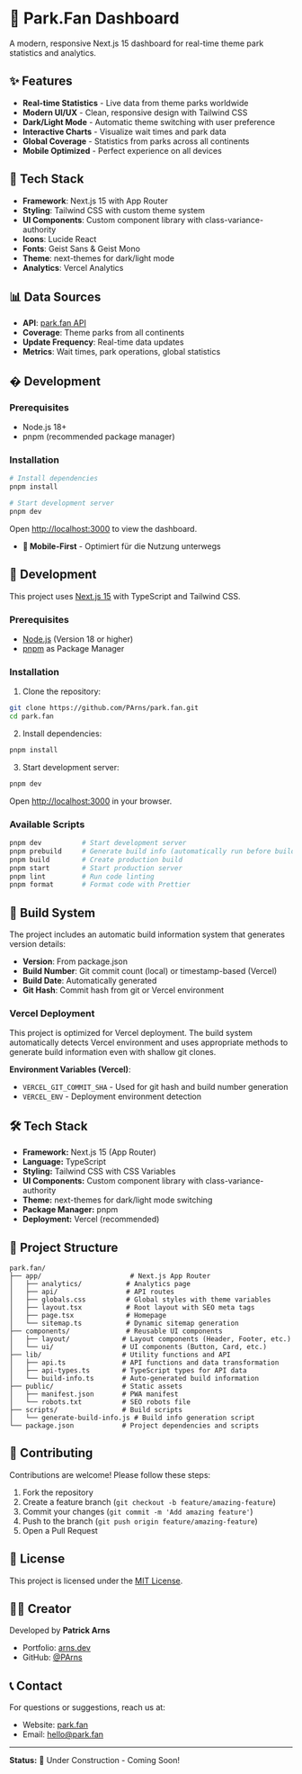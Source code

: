 # 🎢 Park.Fan Dashboard

A modern, responsive Next.js 15 dashboard for real-time theme park statistics and analytics.

## ✨ Features

- **Real-time Statistics** - Live data from theme parks worldwide
- **Modern UI/UX** - Clean, responsive design with Tailwind CSS
- **Dark/Light Mode** - Automatic theme switching with user preference
- **Interactive Charts** - Visualize wait times and park data
- **Global Coverage** - Statistics from parks across all continents
- **Mobile Optimized** - Perfect experience on all devices

## 🚀 Tech Stack

- **Framework**: Next.js 15 with App Router
- **Styling**: Tailwind CSS with custom theme system
- **UI Components**: Custom component library with class-variance-authority
- **Icons**: Lucide React
- **Fonts**: Geist Sans & Geist Mono
- **Theme**: next-themes for dark/light mode
- **Analytics**: Vercel Analytics

## 📊 Data Sources

- **API**: [park.fan API](https://api.park.fan/statistics)
- **Coverage**: Theme parks from all continents
- **Update Frequency**: Real-time data updates
- **Metrics**: Wait times, park operations, global statistics

## �️ Development

### Prerequisites

- Node.js 18+
- pnpm (recommended package manager)

### Installation

```bash
# Install dependencies
pnpm install

# Start development server
pnpm dev
```

Open [http://localhost:3000](http://localhost:3000) to view the dashboard.

- **📱 Mobile-First** - Optimiert für die Nutzung unterwegs

## 🚀 Development

This project uses [Next.js 15](https://nextjs.org) with TypeScript and Tailwind CSS.

### Prerequisites

- [Node.js](https://nodejs.org) (Version 18 or higher)
- [pnpm](https://pnpm.io) as Package Manager

### Installation

1. Clone the repository:

```bash
git clone https://github.com/PArns/park.fan.git
cd park.fan
```

2. Install dependencies:

```bash
pnpm install
```

3. Start development server:

```bash
pnpm dev
```

Open [http://localhost:3000](http://localhost:3000) in your browser.

### Available Scripts

```bash
pnpm dev          # Start development server
pnpm prebuild     # Generate build info (automatically run before build)
pnpm build        # Create production build
pnpm start        # Start production server
pnpm lint         # Run code linting
pnpm format       # Format code with Prettier
```

## 🔧 Build System

The project includes an automatic build information system that generates version details:

- **Version**: From package.json
- **Build Number**: Git commit count (local) or timestamp-based (Vercel)
- **Build Date**: Automatically generated
- **Git Hash**: Commit hash from git or Vercel environment

### Vercel Deployment

This project is optimized for Vercel deployment. The build system automatically detects Vercel environment and uses appropriate methods to generate build information even with shallow git clones.

**Environment Variables (Vercel)**:
- `VERCEL_GIT_COMMIT_SHA` - Used for git hash and build number generation
- `VERCEL_ENV` - Deployment environment detection

## 🛠 Tech Stack

- **Framework:** Next.js 15 (App Router)
- **Language:** TypeScript
- **Styling:** Tailwind CSS with CSS Variables
- **UI Components:** Custom component library with class-variance-authority
- **Theme:** next-themes for dark/light mode switching
- **Package Manager:** pnpm
- **Deployment:** Vercel (recommended)

## 📁 Project Structure

```
park.fan/
├── app/                      # Next.js App Router
│   ├── analytics/           # Analytics page
│   ├── api/                 # API routes
│   ├── globals.css          # Global styles with theme variables
│   ├── layout.tsx           # Root layout with SEO meta tags
│   ├── page.tsx             # Homepage
│   └── sitemap.ts           # Dynamic sitemap generation
├── components/              # Reusable UI components
│   ├── layout/             # Layout components (Header, Footer, etc.)
│   └── ui/                 # UI components (Button, Card, etc.)
├── lib/                    # Utility functions and API
│   ├── api.ts              # API functions and data transformation
│   ├── api-types.ts        # TypeScript types for API data
│   └── build-info.ts       # Auto-generated build information
├── public/                 # Static assets
│   ├── manifest.json       # PWA manifest
│   └── robots.txt          # SEO robots file
├── scripts/                # Build scripts
│   └── generate-build-info.js # Build info generation script
└── package.json            # Project dependencies and scripts
```

## 🤝 Contributing

Contributions are welcome! Please follow these steps:

1. Fork the repository
2. Create a feature branch (`git checkout -b feature/amazing-feature`)
3. Commit your changes (`git commit -m 'Add amazing feature'`)
4. Push to the branch (`git push origin feature/amazing-feature`)
5. Open a Pull Request

## 📄 License

This project is licensed under the [MIT License](LICENSE).

## 👨‍💻 Creator

Developed by **Patrick Arns**

- Portfolio: [arns.dev](https://arns.dev)
- GitHub: [@PArns](https://github.com/PArns)

## 📞 Contact

For questions or suggestions, reach us at:

- Website: [park.fan](https://park.fan)
- Email: hello@park.fan

---

**Status:** 🚧 Under Construction - Coming Soon!
